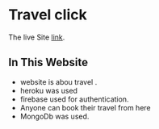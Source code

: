 # Travel click

The live Site [link](https://tour-pg.web.app/).

## In This Website

* website is abou travel .
* heroku was used
* firebase used for authentication.
* Anyone can book their travel from here 
* MongoDb was used.

